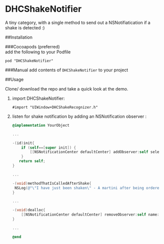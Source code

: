 DHCShakeNotifier
================

A tiny category, with a single method to send out a NSNotifiatication if a shake is detected :)

##Installation

###Cocoapods (preferred)  
add the following to your Podfile

```
pod "DHCShakeNotifier"
```

###Manual
add contents of `DHCShakeNotifier` to your project

##Usage  

Clone/ download the repo and take a quick look at the demo.

1. import DHCShakeNotifier:

    ```
    #import "UIWindow+DHCShakeRecognizer.h"
    ```

2. listen for shake notification by adding an NSNotification observer :

    ```Objective-C
    @implementation YourObject

    ...

    -(id)init{
        if (self==[super init]) {
            [[NSNotificationCenter defaultCenter] addObserver:self selector:@selector(methodThatIsCalledAfterShake) name:DHCSHakeNotificationName object:nil];
        }
       return self;
    }

    ...

    -(void)methodThatIsCalledAfterShake{
     NSLog(@"\"I have just been shaken\" - A martini after being ordered by James Bond");
    }

    ...

    -(void)dealloc{
        [[NSNotificationCenter defaultCenter] removeObserver:self name:DHCSHakeNotificationName object:nil];
    }

    ...

    @end
    ```
